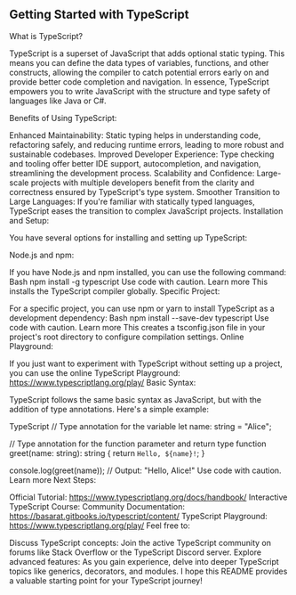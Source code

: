 ## Getting Started with TypeScript

What is TypeScript?

TypeScript is a superset of JavaScript that adds optional static typing. This means you can define the data types of variables, functions, and other constructs, allowing the compiler to catch potential errors early on and provide better code completion and navigation. In essence, TypeScript empowers you to write JavaScript with the structure and type safety of languages like Java or C#.

Benefits of Using TypeScript:

Enhanced Maintainability: Static typing helps in understanding code, refactoring safely, and reducing runtime errors, leading to more robust and sustainable codebases.
Improved Developer Experience: Type checking and tooling offer better IDE support, autocompletion, and navigation, streamlining the development process.
Scalability and Confidence: Large-scale projects with multiple developers benefit from the clarity and correctness ensured by TypeScript's type system.
Smoother Transition to Large Languages: If you're familiar with statically typed languages, TypeScript eases the transition to complex JavaScript projects.
Installation and Setup:

You have several options for installing and setting up TypeScript:

Node.js and npm:

If you have Node.js and npm installed, you can use the following command:
Bash
npm install -g typescript
Use code with caution. Learn more
This installs the TypeScript compiler globally.
Specific Project:

For a specific project, you can use npm or yarn to install TypeScript as a development dependency:
Bash
npm install --save-dev typescript
Use code with caution. Learn more
This creates a tsconfig.json file in your project's root directory to configure compilation settings.
Online Playground:

If you just want to experiment with TypeScript without setting up a project, you can use the online TypeScript Playground: https://www.typescriptlang.org/play/
Basic Syntax:

TypeScript follows the same basic syntax as JavaScript, but with the addition of type annotations. Here's a simple example:

TypeScript
// Type annotation for the variable
let name: string = "Alice";

// Type annotation for the function parameter and return type
function greet(name: string): string {
  return `Hello, ${name}!`;
}

console.log(greet(name)); // Output: "Hello, Alice!"
Use code with caution. Learn more
Next Steps:

Official Tutorial: https://www.typescriptlang.org/docs/handbook/
Interactive TypeScript Course: <invalid URL removed>
Community Documentation: https://basarat.gitbooks.io/typescript/content/
TypeScript Playground: https://www.typescriptlang.org/play/
Feel free to:

Discuss TypeScript concepts: Join the active TypeScript community on forums like Stack Overflow or the TypeScript Discord server.
Explore advanced features: As you gain experience, delve into deeper TypeScript topics like generics, decorators, and modules.
I hope this README provides a valuable starting point for your TypeScript journey!
